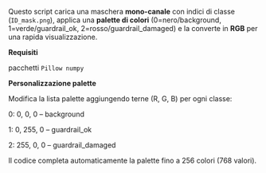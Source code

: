 Questo script carica una maschera **mono-canale** con indici di classe (`ID_mask.png`), applica una **palette di colori** (0=nero/background, 1=verde/guardrail_ok, 2=rosso/guardrail_damaged) e la converte in **RGB** per una rapida visualizzazione.



**Requisiti**

pacchetti `Pillow numpy`

**Personalizzazione palette**

Modifica la lista palette aggiungendo terne (R, G, B) per ogni classe:

0: 0, 0, 0 – background

1: 0, 255, 0 – guardrail_ok

2: 255, 0, 0 – guardrail_damaged

Il codice completa automaticamente la palette fino a 256 colori (768 valori).
